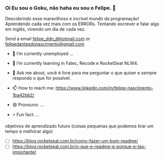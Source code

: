 ### Oi Eu sou o Goku, não haha eu sou o Felipe. 👋


Descobrindo esse maravilhoso e incrível mundo da programação! Aprendendo cada vez mais com os ERRORs. Tentando escrever e falar algo em inglês, vivendo um dia de cada vez.

<!--
**Felipeddn/Felipeddn** is a ✨ _special_ ✨ repository because its `README.md` (this file) appears on your GitHub profile.
-->

Send a email felipe_ddn_@hotmail.com or felipedantasdonascimento@gmail.com


- 🔭 I’m currently unemployed ...
- 🌱 I’m currently learning in Fatec, Recode e RocketSeat NLW4. 


- 💬 Ask me about, você é livre para me perguntar o que quiser e sempre respondo o que for possível.
- 📫 How to reach me: https://www.linkedin.com/in/felipe-nascimento-1ba42bb2/
- 😄 Pronouns: ...
- ⚡ Fun fact: ...

objetivos de aprendizado futuro (coisas pequenas que podemos tirar um tempo e melhorar algo)
- [ ] https://blog.rocketseat.com.br/como-fazer-um-bom-readme/
- [ ] https://blog.rocketseat.com.br/o-que-e-readme-e-porque-e-tao-importante/
